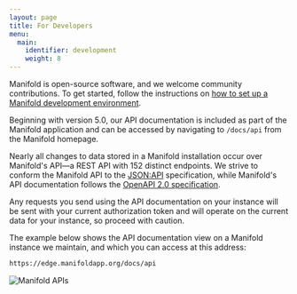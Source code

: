 ```yaml
---
layout: page
title: For Developers
menu:
  main:
    identifier: development
    weight: 8
---
```


Manifold is open-source software, and we welcome community contributions. To get started, follow the instructions on [how to set up a Manifold development environment](/docs/development/environment).

Beginning with version 5.0, our API documentation is included as part of the Manifold application and can be accessed by navigating to `/docs/api` from the Manifold homepage.

Nearly all changes to data stored in a Manifold installation occur over Manifold's API—a REST API with 152 distinct endpoints. We strive to conform the Manifold API to the [JSON:API](https://jsonapi.org/) specification, while Manifold's API documentation follows the [OpenAPI 2.0 specification](https://github.com/OAI/OpenAPI-Specification/blob/master/versions/2.0.md).

Any requests you send using the API documentation on your instance will be sent with your current authorization token and will operate on the current data for your instance, so proceed with caution.

The example below shows the API documentation view on a Manifold instance we maintain, and which you can access at this address:

```html
https://edge.manifoldapp.org/docs/api
```

![Manifold APIs](/docs/assets/development/api.png)